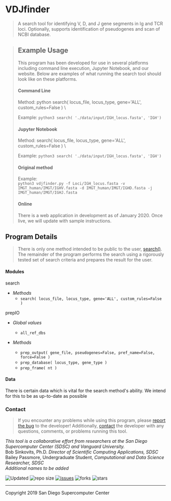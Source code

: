 # VDJfinder
> A search tool for identifying V, D, and J gene segments in Ig and TCR loci. Optionally, supports identification of pseudogenes and scan of NCBI database.



> ## Example Usage
> This program has been developed for use in several platforms including command line execution, Jupyter Notebook, and our website. Below are examples of what running the search tool should look like on these platforms.
> 
> #### Command Line
> Method: python search( locus_file, locus_type, gene='ALL', custom_rules=False ) \
> 
> Example: `python3 search( './data/input/IGH_locus.fasta', 'IGH')`
> 
> #### Jupyter Notebook
> Method: search( locus_file, locus_type, gene='ALL', custom_rules=False ) \
> 
> Example: `python3 search( './data/input/IGH_locus.fasta', 'IGH')`
> 
> #### Original method
> Example: \
> `python3 vdjfinder.py -f Loci/IGH_locus.fasta -v IMGT_human/IMGT/IGHV.fasta -d IMGT_human/IMGT/IGHD.fasta -j IMGT_human/IMGT/IGHJ.fasta`
> 
> #### Online
> There is a web application in development as of January 2020. Once live, we will update with sample instructions.



## Program Details
> There is only one method intended to be public to the user, [search()](../src/modules/search.py). The remainder of the program performs the search using a rigorously tested set of search criteria and prepares the result for the user. 

#### Modules
search
* _Methods_
    * `search( locus_file, locus_type, gene='ALL', custom_rules=False )`

prepIO
* _Global values_
    * `all_ref_dbs`

* _Methods_
    * `prep_output( gene_file, pseudogenes=False, pref_name=False, force=False )`
    * `prep_database( locus_type, gene_type )`
    * `prep_frame( nt )`

#### Data
There is certain data which is vital for the search method's ability. We intend for this to be as up-to-date as possible



### Contact
> If you encounter any problems while using this program, please [report the bug](https://github.com/bailatrix/VDJfinder/issues) to the developer! Additionally, [contact](https://www.eloquenceintech.com/contact) the developer with any questions, comments, or problems running this tool.

_This tool is a collaborative effort from researchers at the San Diego Supercomputer Center (SDSC) and Vanguard University._ \
    Bob Sinkovits, Ph.D. _Director of Scientific Computing Applications, SDSC_ \
    Bailey Passmore, Undergraduate Student, _Computational and Data Science Researcher, SDSC_ \
    _Additional names to be added_ 

![Updated](https://img.shields.io/github/last-commit/bailatrix/VDJfinder)
![repo size](https://img.shields.io/github/repo-size/bailatrix/VDJfinder)
[![issues](https://img.shields.io/github/issues/bailatrix/VDJfinder)](https://github.com/bailatrix/VDJfinder/issues)
![forks](https://img.shields.io/github/forks/bailatrix/VDJfinder?style=social)
![stars](https://img.shields.io/github/stars/bailatrix/VDJfinder?style=social)

---

Copyright 2019 San Diego Supercomputer Center